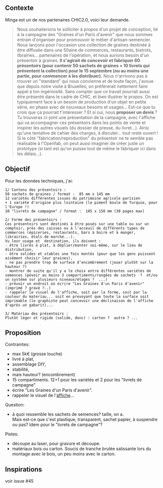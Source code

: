 ## Contexte
Minga est un de nos partenaires CHIC2.0, voici leur demande.
> Nous souhaiterions te solliciter à propos d'un projet de conception, lié à la campagne des "Graines d'un Paris d'avenir" que nous sommes entrain d'organiser pour promouvoir le métier d'artisan-semencier.
> Nous lançons pour l'occasion une collection de graines destinée à être diffusée dans une 50aine de commerces, restaurants, bistrots, librairies... partenaires de l'opération, et nous aurions besoin d'un présentoir à graines.
> **Il s'agirait de concevoir et fabriquer 60 présentoirs (pour contenir 50 sachets de graines + 10 livrets qui présentent la collection) pour le 15 septembre (ou au moins une partie, pour commencer à les distribuer).**
> Nous n'arrivons pas à trouver un "standard" qui nous convienne et de toute façon, j'avoue que depuis notre visite à Bruxelles, on préférerait nettement faire appel à ton ingéniosité. Sans compter que ce travail pourrait aussi être présenté dans le cadre de CHIC, et bien illustrer le propos. On est typiquement face à un besoin de production d'un objet en petite série, en phase avec de nouveaux besoins et usages...
> Est-ce que tu crois que ça pourrait t'intéresser ? Et si oui, nous **proposer un devis** ?
> Tu trouveras ci-joint une présentation de la campagne, avec l'affiche qui va accompagner ces présentoirs dans les points de vente et inspirer les autres visuels (du dossier de presse, du livret...). Ainsi qu'une tentative de cahier des charges, à discuter... tout reste ouvert !
> Si le côté "fabrication/reproduction" du présentoir ne te semble pas réalisable à l'Openfab, on peut aussi imaginer de créer juste un prototype (si tant est qu'on puisse tout de même le fabriquer ici dans les délais...).

## Objectif
Pour les données techniques, j'ai:
``` 
1/ Contenu des présentoirs :
50 sachets de graines / format :  85 mm x 145 mm 
12 variétés différentes issues du patrimoine agricole parisien 
+ 1 variété d'origine plus lointaine (le piment boule de Turquie, pour l'Europe !)
10 "livrets de campagne" / format :  105 x 150 mm (30 pages max)

2/ Forme des présentoirs :
Ces présentoirs sont destinés à être posés sur une table ou sur un comptoir, près des caisses ou à l'acceuil de différents types de commerces (épiceries, restaurants, bars à boire et à manger, librairies, étals de marché...). 
Vu leur usage et  destination, ils doivent :
- être livrés à plat, à déplier/monter soi-même, sur le lieu de distribution,
- être solides et stables une fois montés (pour que les gens puissent aisément choisir leur graines),
- ne pas prendre trop de surface d’encombrement (jouer plutôt sur la hauteur ?)
- montrer de suite qu'il y a le choix entre différentes variétés de semences (pévoir au moins 3 compartiments/rangées de sachets  ?  et/ou un système sur plusieurs niveaux/étages ?  ...)
- prévoir un endroit où écrire "Les Graines d'un Paris d'avenir" (imprimé ? gravé ?..)
- rappeler le visuel de l'affiche, soit par la forme, soit par la couleur du materiau... soit en prevoyant que toute la surface soit imprimable (le graphiste peut concevoir une déclinaison de l'affiche d'après un gabarit)...

3/ Matériau des présentoirs :
Plutôt léger et rigide (solide, donc) : carton ?  autre ? ...
```

## Proposition
Contraintes:
- max 5k€ (grosse louche)
- livré à plat, 
- assemblage DIY,
- stabilité,
- mais hauteur? (encombrement) 
- 15 compartiments. 12+1 pour les variétés et 2 pour les "livrets de campagne"
- écrire "Les Graines d'un Paris d'avenir". 
- rappeler le visuel de l'[affiche](https://user-images.githubusercontent.com/12049360/27438899-da7b1db8-5766-11e7-9ad3-88f2973fd348.png)... 

Question:
- à quoi ressemble les sachets de semences? taille, on a.    
Mais est-ce que c'est plastique, transparent, sachet papier, à suspendre ou pas? 
Idem pour le "livrets de campagne"?

Pistes: 
- découpe au laser, pour gravure et découpe. 
- matériaux bois ou carton.
Soucis de tranche brulée salissante lors du montage avec le bois, un peu moins avec le carton.



## Inspirations
voir issue #45

